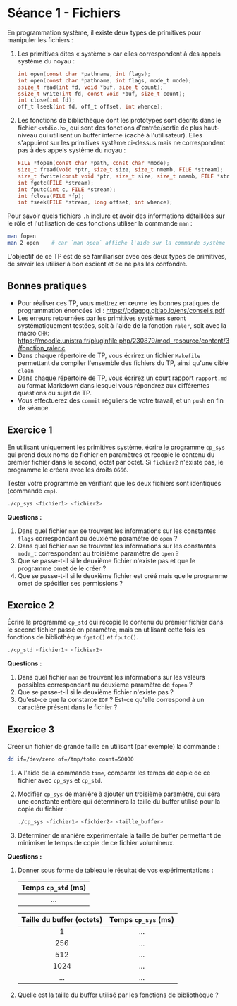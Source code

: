 # Séance 1 - Fichiers

En programmation système, il existe deux types de primitives pour manipuler les fichiers :

1. Les primitives dites « système » car elles correspondent à des appels système du noyau :

    ```c
    int open(const char *pathname, int flags);
    int open(const char *pathname, int flags, mode_t mode);
    ssize_t read(int fd, void *buf, size_t count);
    ssize_t write(int fd, const void *buf, size_t count);
    int close(int fd);
    off_t lseek(int fd, off_t offset, int whence);
    ```
2. Les fonctions de bibliothèque dont les prototypes sont décrits dans le fichier `<stdio.h>`, qui sont des fonctions d'entrée/sortie de plus haut-niveau qui utilisent un buffer interne (caché à l'utilisateur). Elles s'appuient sur les primitives système ci-dessus mais ne correspondent pas à des appels système du noyau :
    ```c
    FILE *fopen(const char *path, const char *mode);
    size_t fread(void *ptr, size_t size, size_t nmemb, FILE *stream);
    size_t fwrite(const void *ptr, size_t size, size_t nmemb, FILE *stream);
    int fgetc(FILE *stream);
    int fputc(int c, FILE *stream);
    int fclose(FILE *fp);
    int fseek(FILE *stream, long offset, int whence);
    ```

Pour savoir quels fichiers `.h` inclure et avoir des informations détaillées sur le rôle et l'utilisation de ces fonctions utiliser la commande `man` :

```sh
man fopen
man 2 open    # car `man open` affiche l'aide sur la commande système `open`
```

L'objectif de ce TP est de se familiariser avec ces deux types de primitives, de savoir les utiliser à bon escient et de ne pas les confondre.

## Bonnes pratiques

* Pour réaliser ces TP, vous mettrez en œuvre les bonnes pratiques de programmation énoncées ici : https://pdagog.gitlab.io/ens/conseils.pdf
* Les erreurs retournées par les primitives systèmes seront systématiquement testées, soit à l'aide de la fonction `raler`, soit avec la macro `CHK`:
https://moodle.unistra.fr/pluginfile.php/230879/mod_resource/content/3/fonction_raler.c
* Dans chaque répertoire de TP, vous écrirez un fichier `Makefile` permettant de compiler l'ensemble des fichiers du TP, ainsi qu'une cible `clean`
* Dans chaque répertoire de TP, vous écrirez un court rapport `rapport.md` au format Markdown dans lesquel vous répondrez aux différentes questions du sujet de TP.
* Vous effectuerez des `commit` réguliers de votre travail, et un `push` en fin de séance.

## Exercice 1 

En utilisant uniquement les primitives système, écrire le programme `cp_sys` qui prend deux noms de fichier en paramètres et recopie le contenu du premier fichier dans le second, octet par octet.
Si `fichier2` n'existe pas, le programme le créera avec les droits `0666`.

Tester votre programme en vérifiant que les deux fichiers sont identiques (commande `cmp`).

```sh
./cp_sys <fichier1> <fichier2> 
```

**Questions :**

1. Dans quel fichier `man` se trouvent les informations sur les constantes `flags` correspondant au deuxième paramètre de `open` ?
2. Dans quel fichier `man` se trouvent les informations sur les constantes `mode_t` correspondant au troisième paramètre de `open` ?
3. Que se passe-t-il si le deuxième fichier n'existe pas et que le programme omet de le créer ?
4. Que se passe-t-il si le deuxième fichier est créé mais que le programme omet de spécifier ses permissions ?

## Exercice 2

Écrire le programme `cp_std` qui recopie le contenu du premier fichier dans le second fichier passé en paramètre, mais en utilisant cette fois les fonctions de bibliothèque `fgetc()` et `fputc()`.

```sh
./cp_std <fichier1> <fichier2>
```

**Questions :**

1. Dans quel fichier `man` se trouvent les informations sur les valeurs possibles correspondant au deuxième paramètre de `fopen` ?
2. Que se passe-t-il si le deuxième fichier n'existe pas ?
3. Qu'est-ce que la constante `EOF` ? Est-ce qu'elle correspond à un caractère présent dans le fichier ?


## Exercice 3

Créer un fichier de grande taille en utilisant (par exemple) la commande :

```sh
dd if=/dev/zero of=/tmp/toto count=50000
```

1. A l'aide de la commande `time`,  comparer les temps de copie de ce fichier avec `cp_sys` et `cp_std`.
2. Modifier `cp_sys` de manière à ajouter un troisième paramètre, qui sera une constante entière qui déterminera la taille du buffer utilisé pour la copie du fichier :

    ```sh
    ./cp_sys <fichier1> <fichier2> <taille_buffer>
    ```
3. Déterminer de manière expérimentale la taille de buffer permettant de minimiser le temps de copie de ce fichier volumineux.

**Questions :**

1. Donner sous forme de tableau le résultat de vos expérimentations :

    | Temps `cp_std` (ms) |
    |:----------------:|
    | ... |

    |Taille du buffer (octets) | Temps `cp_sys` (ms) |
    |:----------------:|:--------------:|
    |  1               |  ...             |
    |  256             | ...          |
    |  512             |  ...          |
    |  1024             |  ...            |
    |  ...             |  ...             |

2. Quelle est la taille du buffer utilisé par les fonctions de bibliothèque ?
